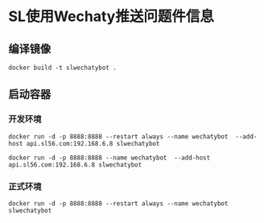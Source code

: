 # SL使用Wechaty推送问题件信息

## 编译镜像

```Shell
docker build -t slwechatybot .
```

## 启动容器

### 开发环境

```Shell
docker run -d -p 8888:8888 --restart always --name wechatybot  --add-host api.sl56.com:192.168.6.8 slwechatybot
```

```Shell
docker run -d -p 8888:8888 --name wechatybot  --add-host api.sl56.com:192.168.6.8 slwechatybot
```

### 正式环境

```Shell
docker run -d -p 8888:8888 --restart always --name wechatybot slwechatybot
```
